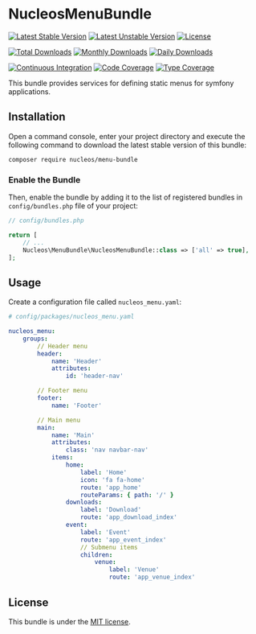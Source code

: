 NucleosMenuBundle
=================
[![Latest Stable Version](https://poser.pugx.org/nucleos/menu-bundle/v/stable)](https://packagist.org/packages/nucleos/menu-bundle)
[![Latest Unstable Version](https://poser.pugx.org/nucleos/menu-bundle/v/unstable)](https://packagist.org/packages/nucleos/menu-bundle)
[![License](https://poser.pugx.org/nucleos/menu-bundle/license)](LICENSE.md)

[![Total Downloads](https://poser.pugx.org/nucleos/menu-bundle/downloads)](https://packagist.org/packages/nucleos/menu-bundle)
[![Monthly Downloads](https://poser.pugx.org/nucleos/menu-bundle/d/monthly)](https://packagist.org/packages/nucleos/menu-bundle)
[![Daily Downloads](https://poser.pugx.org/nucleos/menu-bundle/d/daily)](https://packagist.org/packages/nucleos/menu-bundle)

[![Continuous Integration](https://github.com/nucleos/MenuBundle/workflows/Continuous%20Integration/badge.svg)](https://github.com/nucleos/MenuBundle/actions?query=workflow%3A"Continuous+Integration")
[![Code Coverage](https://codecov.io/gh/nucleos/NucleosMenuBundle/graph/badge.svg)](https://codecov.io/gh/nucleos/NucleosMenuBundle)
[![Type Coverage](https://shepherd.dev/github/nucleos/NucleosMenuBundle/coverage.svg)](https://shepherd.dev/github/nucleos/NucleosMenuBundle)

This bundle provides services for defining static menus for symfony applications.

## Installation

Open a command console, enter your project directory and execute the following command to download the latest stable version of this bundle:

```
composer require nucleos/menu-bundle
```

### Enable the Bundle

Then, enable the bundle by adding it to the list of registered bundles in `config/bundles.php` file of your project:

```php
// config/bundles.php

return [
    // ...
    Nucleos\MenuBundle\NucleosMenuBundle::class => ['all' => true],
];
```

## Usage

Create a configuration file called `nucleos_menu.yaml`:

```yaml
# config/packages/nucleos_menu.yaml

nucleos_menu:
    groups:
        // Header menu
        header:
            name: 'Header'
            attributes:
                id: 'header-nav'

        // Footer menu
        footer:
            name: 'Footer'

        // Main menu
        main:
            name: 'Main'
            attributes:
                class: 'nav navbar-nav'
            items:
                home:
                    label: 'Home'
                    icon: 'fa fa-home'
                    route: 'app_home'
                    routeParams: { path: '/' }
                downloads:
                    label: 'Download'
                    route: 'app_download_index'
                event:
                    label: 'Event'
                    route: 'app_event_index'
                    // Submenu items
                    children:
                        venue:
                            label: 'Venue'
                            route: 'app_venue_index'
```

## License

This bundle is under the [MIT license](LICENSE.md).

